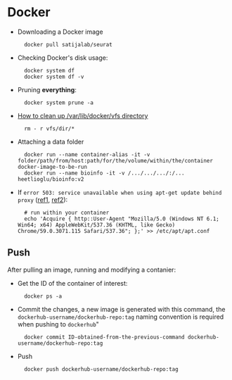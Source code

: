 # Docker

- Downloading a Docker image

        docker pull satijalab/seurat

- Checking Docker's disk usage:

        docker system df
        docker system df -v

- Pruning **everything**:

        docker system prune -a

- [How to clean up /var/lib/docker/vfs directory](https://stackoverflow.com/questions/44901297/how-to-clean-up-var-lib-docker-vfs-directory)

        rm - r vfs/dir/*

- Attaching a data folder

        docker run --name container-alias -it -v folder/path/from/host:path/for/the/volume/within/the/container docker-image-to-be-run
        docker run --name bioinfo -it -v /.../.../.../:/... heetlioglu/bioinfo:v2

- If `error 503: service unavailable when using apt-get update behind proxy` ([ref1](https://askubuntu.com/questions/26528/error-503-service-unavailable-when-using-apt-get-update-behind-proxy), [ref2](https://dmfrsecurity.com/2018/12/10/changing-apts-user-agent-string/)):

        # run within your container
        echo 'Acquire { http::User-Agent "Mozilla/5.0 (Windows NT 6.1; Win64; x64) AppleWebKit/537.36 (KHTML, like Gecko) Chrome/59.0.3071.115 Safari/537.36"; };' >> /etc/apt/apt.conf


## Push

After pulling an image, running and modifying a contanier:

- Get the ID of the container of interest:

        docker ps -a

- Commit the changes, a new image is generated with this command, the `dockerhub-username/dockerhub-repo:tag` naming convention is required when pushing to `dockerhub`"

        docker commit ID-obtained-from-the-previous-command dockerhub-username/dockerhub-repo:tag

- Push

        docker push dockerhub-username/dockerhub-repo:tag